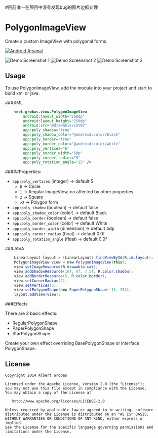 
#目前唯一在项目中没有发现bug的图片边框处理


PolygonImageView
===============

Create a custom ImageView with polygonal forms.

[![Android Arsenal](https://img.shields.io/badge/Android%20Arsenal-PolygonImageView-brightgreen.svg?style=flat)](http://android-arsenal.com/details/1/1851)

![Demo Screenshot 1][1]
![Demo Screenshot 2][2]
![Demo Screenshot 3][3]

Usage
-----

To use PolygonImageView, add the module into your project and start to build xml or java.

###XML
```xml
    <net.grobas.view.PolygonImageView
        android:layout_width="250dp"
        android:layout_height="250dp"
        android:src="@drawable/cat07"
        app:poly_shadow="true"
        app:poly_shadow_color="@android:color/black"
        app:poly_border="true"
        app:poly_border_color="@android:color/white"
        app:poly_vertices="6"
        app:poly_border_width="5dp"
        app:poly_corner_radius="5"
        app:poly_rotation_angle="25" />
```

#####Properties:

* `app:poly_vertices` (integer)       -> default 5
    * `0`  -> Circle
    * `1`  -> Regular ImageView, no affected by other properties
    * `2`  -> Square
    * `>2` -> Polygon form
* `app:poly_shadow`  (boolean)        -> default false
* `app:poly_shadow_color` (color)     -> default Black
* `app:poly_border` (boolean)         -> default false
* `app:poly_border_color` (color)     -> default White
* `app:poly_border_width` (dimension) -> default 4dp
* `app:poly_corner_radius` (float)    -> default 0.0f
* `app:poly_rotation_angle` (float)   -> default 0.0f


###JAVA

```java
    LinearLayout layout = (LinearLayout) findViewById(R.id.layout);
    PolygonImageView view = new PolygonImageView(this);
    view.setImageResource(R.drawable.cat);
    view.addShadowResource(10f, 0f, 7.5f, R.color.shadow);
    view.addBorderResource(5, R.color.border);
    view.setCornerRadius(2);
    view.setVertices(5);
    view.setPolygonShape(new PaperPolygonShape(-15, 25));
    layout.addView(view);
```

###Effects

There are 3 basic effects:

* RegularPolygonShape
* PaperPolygonShape
* StarPolygonShape

Create your own effect overriding BasePolygonShape or interface PolygonShape.

License
-------

    Copyright 2014 Albert Grobas

    Licensed under the Apache License, Version 2.0 (the "License");
    you may not use this file except in compliance with the License.
    You may obtain a copy of the License at

       http://www.apache.org/licenses/LICENSE-2.0

    Unless required by applicable law or agreed to in writing, software
    distributed under the License is distributed on an "AS IS" BASIS,
    WITHOUT WARRANTIES OR CONDITIONS OF ANY KIND, either express or implied.
    See the License for the specific language governing permissions and
    limitations under the License.



[1]: ./art/screen01.png
[2]: ./art/screen02.png
[3]: ./art/screen03.png
